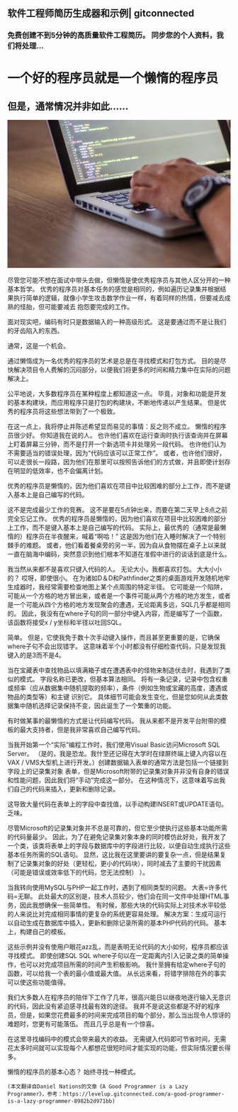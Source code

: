 ## 软件工程师简历生成器和示例| gitconnected
### 免费创建不到5分钟的高质量软件工程简历。 同步您的个人资料，我们将处理...
# 一个好的程序员就是一个懒惰的程序员
## 但是，通常情况并非如此……
![](1!g7vToxOAkz-rfjtpHwgApg.jpeg)

尽管您可能不想在面试中带头去做，但懒惰是使优秀程序员与其他人区分开的一种基本哲学。 优秀的程序员对基本任务的感觉是相同的，例如遍历记录集并根据结果执行简单的逻辑，就像小学生攻击数学作业一样，有着同样的热情，但要减去成熟的怪胎，但可能要减去 抱怨要完成的工作。

面对现实吧，编码有时只是数据输入的一种高级形式。 这是要通过而不是让我们的牙齿陷入的东西。

通常，这是一个机会。

通过懒惰成为一名优秀的程序员的艺术是总是在寻找模式和打包方式。 目的是尽快解决项目令人费解的沉闷部分，以便我们将更多的时间和精力集中在实际的问题解决上。

公平地说，大多数程序员在某种程度上都知道这一点。 毕竟，对象和功能是开发的基本构建块，而应用程序只是打包的构建块，不断地传递以产生结果。 但是优秀的程序员将这些想法带到了一个极致。

在这一点上，我将停止并陈述希望显而易见的事情：反之则不成立。 懒惰的程序员很少好。 你知道我在说的人。 也许他们喜欢在运行查询时执行该查询并在屏幕上盯着屏幕三分钟，而不是打开一个新选项卡并处理另一段代码。 也许他们认为不需要适当的错误处理，因为“代码应该可以正常工作”。 或者，也许他们很好，可以走很长一段路，因为他们在那里可以按照告诉他们的方式做，并且即使计划存在明显的低效率，也不会偏离计划。

优秀的程序员是懒惰的，因为他们喜欢在项目中比较困难的部分上工作，而不是键入基本上是自己编写的代码。

这不是完成最少工作的竞赛。 这不是要在5点钟出来，而要在第二天早上8点之前完全忘记工作。 优秀的程序员是懒惰的，因为他们喜欢在项目中比较困难的部分上工作，而不是键入基本上是自己编写的代码。 实际上，最优秀的（通常是最懒惰的）程序员在半夜醒来，喊着“啊哈！” 这是因为他们在入睡时解决了一个特别棘手的难题。 或者，他们看着餐桌旁的另一半，因为自从食物摆在桌子上以来就一直在脑海中编码，突然意识到他们根本不知道在准假中进行的谈话到底是什么。

我当然从来都不是喜欢只键入代码的人。 无论大小，我都喜欢打包。 大大小小的？ 哎呀，即使很小。 在为诸如D＆D和Pathfinder之类的桌面游戏开发随机地牢生成器时，我经常需要检查地图上某个点周围的特定半径。 它可能是一个陷阱，可能从一个方格的地方冒出来，或者是一个事件可能从两个方格的地方发生，或者是一个可能从四个方格的地方发现聚会的遭遇，无论距离多远，SQL几乎都是相同的。 因此，我没有在where子句的同一部分中键入内容，而是编写了一个函数，该函数将接受x / y坐标和半径以吐回SQL。

简单。 但是，它使我免于数十次手动键入操作，而且甚至更重要的是，它确保where子句不会出现错字。 这意味着半个小时都没有仔细检查代码，只是发现我键入的是3而不是4。

当在宝藏表中查找物品以填满箱子或在遭遇表中的怪物来制造伏击时，我遇到了类似的模式。 字段名称已更改，但基本算法相同。 将有一条记录，记录中包含权重或频率（应从数据集中随机提取的频率），条件（例如生物或宝藏的高度，遭遇或物品的类型等）和主键 识别它。 具体细节可能会发生变化，但是您如何从此类数据集中随机选择记录保持不变，因此诞生了一个繁重的功能。

有时做某事的最懒惰的方式是让代码编写代码。 我从来都不是开发平台附带的模板的最大支持者，但是我非常喜欢自己编写代码。

当我开始第一个“实际”编程工作时，我们使用Visual Basic访问Microsoft SQL Server。 （是的，我是恐龙。我什至还记得在大学时在绿屏终端上键入内容以在VAX / VMS大型机上进行开发。）创建数据输入表单的通常方法是包括一个链接到字段上的记录集对象 表单，但是Microsoft附带的记录集对象并非没有自身的错误和性能问题，因此我们将“手动”完成这一部分。 在这种情况下，这意味着写出我们自己的代码来插入，更新和删除记录。

这导致大量代码在表单上的字段中查找值，以手动构建INSERT或UPDATE语句。 乏味。

尽管Microsoft的记录集对象并不总是可靠的，但它至少使执行这些基本功能所需的代码量最少。 因此，为了在避免记录集对象本身的同时模仿此好处，我开发了一个类，该类将表单上的字段与数据库中的字段进行比较，以便自动生成执行这些基本任务所需的SQL语句。 显然，这比我在这里要讲的要复杂一点，但是结果复制了记录集对象的好处（更轻松，更小的代码块），同时减去了主要的干扰因素（可能是错误或效率低下的代码，您无法控制） ）。

当我转向使用MySQL与PHP一起工作时，遇到了相同类型的问题。 大表=许多代码=无聊。 此处最大的区别是，技术人员较少，他们会在同一文件中处理HTML事务，因此我想确保一些简单性。 有时候，那些大块的代码实际上对技术水平较低的人来说比对完成相同事情的更复杂的系统更容易处理。 解决方案：生成可运行以自动生成在数据库中插入，更新和删除记录所需的基本PHP代码的代码。 基本上，构建自己的模板。

这些示例并没有使用户眼花azz乱，而是表明无论代码的大小如何，程序员都应该寻找模式。 即使创建SQL SQL where子句以在一定距离内引入记录之类的简单操作，也可以对完成项目所需的时间产生积极影响。 我什至拥有给定where子句的函数，可以给我一个表的最小值或最大值。 从长远来看，将错字排除在外的事实可以使这些功能值得。

我们大多数人在程序员的陪伴下工作了几年，很高兴能日以继夜地逐行输入无意识的代码，因此没有紧迫感寻找最有效的途径。 我并不是说这些都是不好的程序员，但是，如果您花费最多的时间来完成项目的每个部分，那么当出现令人惊讶的难题时，您更有可能落伍。 而且几乎总是有一个惊喜。

在这里寻找编码中的模式会带来最大的收益。 无需键入代码即可节省时间，无需花太多时间就可以实现每个人都想花很短时间才能实现的功能，但实际情况要长得多。

懒惰的程序员的基本心态？ 始终寻找一种模式。
```
(本文翻译自Daniel Nations的文章《A Good Programmer is a Lazy Programmer》，参考：https://levelup.gitconnected.com/a-good-programmer-is-a-lazy-programmer-8982b2d971bb)
```
